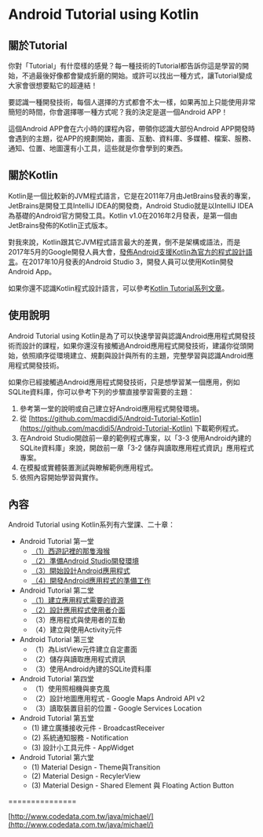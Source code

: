 # Android Tutorial using Kotlin

## 關於Tutorial

你對「Tutorial」有什麼樣的感覺？每一種技術的Tutorial都告訴你這是學習的開始，不過最後好像都會變成折磨的開始。或許可以找出一種方式，讓Tutorial變成大家會很想要點它的超連結！

要認識一種開發技術，每個人選擇的方式都會不太一樣，如果再加上只能使用非常簡短的時間，你會選擇哪一種方式呢？我的決定是選一個Android APP！

這個Android APP會在六小時的課程內容，帶領你認識大部份Android  APP開發時會遇到的主題，從APP的規劃開始，畫面、互動、資料庫、多媒體、檔案、服務、通知、位置、地圖還有小工具，這些就是你會學到的東西。

## 關於Kotlin

Kotlin是一個比較新的JVM程式語言，它是在2011年7月由JetBrains發表的專案，JetBrains是開發工具IntelliJ IDEA的開發商，Android Studio就是以IntelliJ IDEA為基礎的Android官方開發工具。Kotlin v1.0在2016年2月發表，是第一個由JetBrains發佈的Kotlin正式版本。

對我來說，Kotlin跟其它JVM程式語言最大的差異，倒不是架構或語法，而是2017年5月的Google開發人員大會，[發佈Android支援Kotlin為官方的程式設計語言](https://developer.android.com/kotlin/index.html)。在2017年10月發表的Android Studio 3，開發人員可以使用Kotlin開發Android App。

如果你還不認識Kotlin程式設計語言，可以參考[Kotlin Tutorial系列文章](http://www.codedata.com.tw/kotlin/kt01)。

## 使用說明

Android Tutorial using Kotlin是為了可以快速學習與認識Android應用程式開發技術而設計的課程，如果你還沒有接觸過Android應用程式開發技術，建議你從頭開始，依照順序從環境建立、規劃與設計與所有的主題，完整學習與認識Android應用程式開發技術。

如果你已經接觸過Android應用程式開發技術，只是想學習某一個應用，例如SQLite資料庫，你可以參考下列的步驟直接學習需要的主題：

1. 參考第一堂的說明或自己建立好Android應用程式開發環境。
2. 從 [https://github.com/macdidi5/Android-Tutorial-Kotlin](https://github.com/macdidi5/Android-Tutorial-Kotlin) 下載範例程式。
3. 在Android Studio開啟前一章的範例程式專案，以「3-3 使用Android內建的SQLite資料庫」來說，開啟前一章「3-2 儲存與讀取應用程式資訊」應用程式專案。
4. 在模擬或實體裝置測試與瞭解範例應用程式。
5. 依照內容開始學習與實作。

## 內容

Android Tutorial using Kotlin系列有六堂課、二十章：

*	Android Tutorial 第一堂
	*	[（1）西遊記裡的那隻潑猴](http://www.codedata.com.tw/mobile/atk0101/)
	*	[（2）準備Android Studio開發環境](http://www.codedata.com.tw/mobile/atk0102/)
	*	[（3）開始設計Android應用程式](http://www.codedata.com.tw/mobile/atk0103/)
	*	[（4）開發Android應用程式的準備工作](http://www.codedata.com.tw/mobile/atk0104/)
*	Android Tutorial 第二堂
	*	[（1）建立應用程式需要的資源](http://www.codedata.com.tw/mobile/atk0201/)
	*	[（2）設計應用程式使用者介面](http://www.codedata.com.tw/mobile/atk0202/)
	*	（3）應用程式與使用者的互動
	*	（4）建立與使用Activity元件
*	Android Tutorial 第三堂
	*	（1）為ListView元件建立自定畫面
	*	（2）儲存與讀取應用程式資訊
	*	（3）使用Android內建的SQLite資料庫
*	Android Tutorial 第四堂
	*	（1）使用照相機與麥克風
	*	（2）設計地圖應用程式 - Google Maps Android API v2
	*	（3）讀取裝置目前的位置 - Google Services Location
*	Android Tutorial 第五堂
	*	(1) 建立廣播接收元件 - BroadcastReceiver
	*	(2) 系統通知服務 - Notification
	*	(3) 設計小工具元件 - AppWidget
*	Android Tutorial 第六堂
	*	(1) Material Design - Theme與Transition
	*	(2) Material Design - RecylerView
	*	(3) Material Design - Shared Element 與 Floating Action Button

===============

[http://www.codedata.com.tw/java/michael/](http://www.codedata.com.tw/java/michael/)
